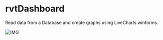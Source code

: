 # rvtDashboard

Read data from a Database and create graphs using LiveCharts winforms.

![IMG](https://i.imgur.com/7wPWC3o.png)
